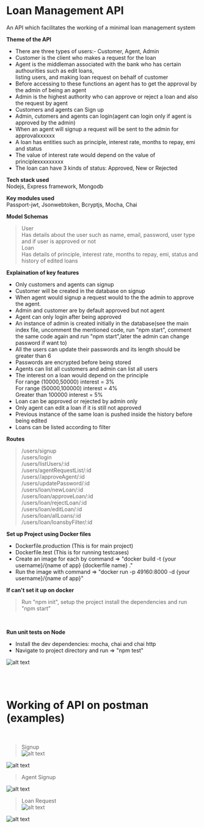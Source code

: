 # Loan Management API
An API which facilitates the working of a minimal loan management system

**Theme of the API**
- There are three types of users:- Customer, Agent, Admin<br/>
- Customer is the client who makes a request for the loan<br/>
- Agent is the middleman associated with the bank who has certain authourities such as edit loans,<br/>
  listing users, and making loan request on behalf of customer<br/>
- Before accessing to these functions an agent has to get the approval by the admin of being an agent<br/>
- Admin is the highest authority who can approve or reject a loan and also the request by agent<br/>
- Customers and agents can Sign up<br/>
- Admin, cutomers and agents can login(agent can login only if agent is approved by the admin)<br/>
- When an agent will signup a request will be sent to the admin for approvalxxxxxx<br/>
- A loan has entities such as principle, interest rate, months to repay, emi and status<br/>
- The value of interest rate would depend on the value of principlexxxxxxxxx<br/>
- The loan can have 3 kinds of status: Approved, New or Rejected

**Tech stack used**<br/>
  Nodejs, Express framework, Mongodb

**Key modules used**<br>
  Passport-jwt, Jsonwebtoken, Bcryptjs, Mocha, Chai   

**Model Schemas**
> User<br/>
  Has details about the user such as name, email, password, user type and if user is approved or not<br/>
 >Loan<br/> 
  Has details of principle, interest rate, months to repay, emi, status and history of edited loans

**Explaination of key features**

- Only customers and agents can signup<br/>
- Customer will be created in the database on signup<br>
- When agent would signup a request would to the the admin to approve the agent.
- Admin and customer are by default approved but not agent<br>
- Agent can only login after being approved<br>
- An instance of admin is created initially in the database(see the main index file, uncomment the mentioned code, run "npm start", comment the same code again and run "npm start",later the admin can change password if want to)<br>
- All the users can update their passwords and its length should be greater than 6<br>
- Passwords are encrypted before being stored<br>
- Agents can list all customers and admin can list all users<br>
- The interest on a loan would depend on the principle<br/>
  For range (10000,50000) interest = 3%<br/> 
  For range (50000,100000) interest = 4% <br/>
  Greater than 100000 interest = 5%<br/>
- Loan can be approved or rejected by admin only<br/>
- Only agent can edit a loan if it is still not approved<br/>
- Previous instance of the same loan is pushed inside the history before being edited<br>
- Loans can be listed according to filter


**Routes**

> /users/signup<br />
> /users/login<br />
> /users/listUsers/:id<br />
> /users/agentRequestList/:id<br />
> /users//approveAgent/:id<br />
> /users/updatePassword/:id<br />
> /users/loan/newLoan/:id<br />
> /users/loan/approveLoan/:id<br />
> /users/loan/rejectLoan/:id<br />
> /users/loan/editLoan/:id<br />
> /users/loan/allLoans/:id<br />
> /users/loan/loansbyFilter/:id<br />


**Set up Project using Docker files**

- Dockerfile.production (This is for main project)<br/>
- Dockerfile.test (This is for running testcases)<br/>
- Create an image for each by command => "docker build -t  {your username}/{name of app} {dockerfile name} ."<br/>
- Run the image with command => "docker run -p 49160:8000 -d {your username}/{name of app}"

**If can't set it up on docker**
> Run "npm init", setup the project install the dependencies and run "npm start"
<br>

**Run unit tests on Node**
- Install the dev dependencies: mocha, chai and chai http<br/>
- Navigate to project directory and run => "npm test"

![alt text](https://github.com/muneeb21/loan-management-system/blob/master/screenshots/ss1.png?raw=true)

<br>
<br/>

# Working of API on postman (examples)

<br/>

> Signup<br/>
![alt text](https://github.com/muneeb21/loan-management-system/blob/master/screenshots/ss2.png?raw=true)<br/>

![alt text](https://github.com/muneeb21/loan-management-system/blob/master/screenshots/ss3.png?raw=true)<br/>


>Agent Signup<br/>

![alt text](https://github.com/muneeb21/loan-management-system/blob/master/screenshots/ss4.png?raw=true)<br/>


>Loan Request<br>
![alt text](https://github.com/muneeb21/loan-management-system/blob/master/screenshots/ss5.png?raw=true)<br/>

![alt text](https://github.com/muneeb21/loan-management-system/blob/master/screenshots/ss6.png?raw=true)
